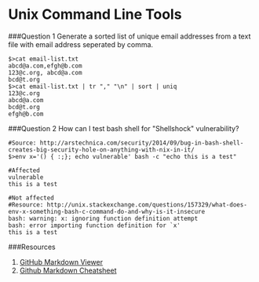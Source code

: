 Unix Command Line Tools
=======================

###Question 1
Generate a sorted list of unique email addresses from a text file with email address seperated by comma.

    $>cat email-list.txt
    abcd@a.com,efgh@b.com
    123@c.org, abcd@a.com
    bcd@t.org
    $>cat email-list.txt | tr "," "\n" | sort | uniq
    123@c.org
    abcd@a.com
    bcd@t.org
    efgh@b.com


###Question 2
How can I test bash shell for "Shellshock" vulnerability?

    #Source: http://arstechnica.com/security/2014/09/bug-in-bash-shell-creates-big-security-hole-on-anything-with-nix-in-it/
    $>env x='() { :;}; echo vulnerable' bash -c "echo this is a test"

    #Affected
    vulnerable
    this is a test
   
    #Not affected
    #Resource: http://unix.stackexchange.com/questions/157329/what-does-env-x-something-bash-c-command-do-and-why-is-it-insecure
    bash: warning: x: ignoring function definition attempt
    bash: error importing function definition for `x'
    this is a test


###Resources
1. [GitHub Markdown Viewer](http://notepag.es/)
2. [Github Markdown Cheatsheet](https://github.com/adam-p/markdown-here/wiki/Markdown-Cheatsheet) 
